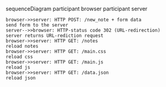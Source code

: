 sequenceDiagram
    participant browser
    participant server

    browser->>server: HTTP POST: /new_note + form data
    send form to the server
    server-->>browser: HTTP-status code 302 (URL-redirection)
    server returns URL-rediction request
    browser->>server: HTTP GET: /notes
    reload notes
    browser->>server: HTTP GET: /main.css
    reload css
    browser->>server: HTTP GET: /main.js
    reload js
    browser->>server: HTTP GET: /data.json
    reload json